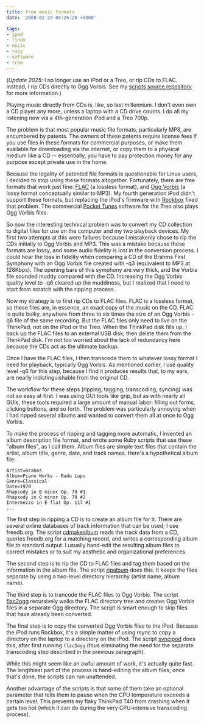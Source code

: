 ```yaml
---
title: Free music formats
date: '2008-02-23 05:26:28 +0000'

tags:
- ipod
- linux
- music
- ruby
- software
- treo
---
```


(*Update 2025*: I no longer use an iPod or a Treo, or rip CDs to FLAC.
Instead, I rip CDs directly to Ogg Vorbis.  See my
[scripts source repository](/fossil/home/marka/fossils/scripts/doc/trunk/README.md)
for more information.)

Playing music directly from CDs is, like, *so* last millennium.  I
don't even own a CD player any more, unless a laptop with a CD drive
counts.  I do all my listening now via a 4th-generation iPod and a
Treo 700p.

The problem is that most popular music file formats, particularly MP3,
are encumbered by patents.  The owners of these patents require
license fees if you use files in these formats for commercial
purposes, or make them available for downloading via the internet, or
copy them to a physical medium like a CD -- essentially, you have to
pay protection money for any purpose except private use in the home.

Because the legality of patented file formats is questionable for
Linux users, I decided to stop using these formats altogether.
Fortunately, there are free formats that work just fine:
[FLAC](https://github.com/xiph/flac) (a lossless format), and
[Ogg Vorbis](https://github.com/xiph/vorbis) (a lossy format conceptually similar
to MP3).  My fourth generation iPod didn't support these formats, but
replacing the iPod's firmware with [Rockbox](http://www.rockbox.org/)
fixed that problem.  The commercial [Pocket Tunes](http://www.pocket-tunes.com/) software for the Treo also plays
Ogg Vorbis files.

So now the interesting technical problem was to convert my CD
collection to digital files for use on the computer and my two
playback devices.  My first two attempts at this were failures because
I mistakenly chose to rip the CDs initially to Ogg Vorbis and MP3.
This was a mistake because these formats are lossy, and some audio
fidelity is lost in the conversion process.  I could hear the loss in
fidelity when comparing a CD of the Brahms First Symphony with an Ogg
Vorbis file created with -q3 (equivalent to MP3 at 128Kbps).  The
opening bars of this symphony are very thick, and the Vorbis file
sounded muddy compared with the CD.  Increasing the Ogg Vorbis quality
level to -q6 cleared up the muddiness, but I realized that I need to
start from scratch with the ripping process. 

Now my strategy is to first rip CDs to FLAC files.  FLAC is a lossless
format, so these files are, in essence, an exact copy of the music on
the CD.  FLAC is quite bulky, anywhere from three to six times the
size of an Ogg Vorbis -q6 file of the same recording.  But the FLAC
files only need to live on the ThinkPad, not on the iPod or the Treo.
When the ThinkPad disk fills up, I back up the FLAC files to an
external USB disk, then delete them from the ThinkPad disk.  I'm not
too worried about the lack of redundancy here because the CDs act as
the ultimate backup.

Once I have the FLAC files, I then transcode them to whatever lossy
format I need for playback, typically Ogg Vorbis.  As mentioned
earlier, I use quality level -q6 for this step, because I find it
produces results that, to my ears, are nearly indistinguishable from
the original CD.

The workflow for these steps (ripping, tagging, transcoding, syncing)
was not so easy at first.  I was using GUI tools like grip, but as
with nearly all GUIs, these tools required a large amount of manual
labor: filling out forms, clicking buttons, and so forth.  The problem
was particularly annoying when I had ripped several albums and wanted
to convert them all at once to Ogg Vorbis.

To make the process of ripping and tagging more automatic, I invented
an album description file format, and wrote some Ruby scripts that use
these "album files", as I call them.  Album files are simple text
files that contain the artist, album title, genre, date, and track
names.  Here's a hypothetical album file:

```
Artist=Brahms
Album=Piano Works - Radu Lupu
Genre=Classical
Date=1970
Rhapsody in B minor Op. 79 #1
Rhapsody in G minor Op. 79 #2
Intermezzo in E flat Op. 117 #1
...
```

The first step in ripping a CD is to create an album file for it.
There are several online databases of track information that can be
used; I use freedb.org.  The script
[cdmakealbum](/fossil/home/marka/fossils/scripts/file?name=cdmakealbum&ci=tip) reads the
track data from a CD, queries freedb.org for a matching record, and
writes a corresponding album file to standard output.  I usually
hand-edit the resulting album files to correct mistakes or to suit my
aesthetic and organizational preferences.

The second step is to rip the CD to FLAC files and tag them based on
the information in the album file.  The script
[ripalbum](/downloads/ripalbum) does this. It
keeps the files separate by using a two-level directory hierarchy
(artist name, album name).

The third step is to trancode the FLAC files to Ogg Vorbis. The script
[flac2ogg](/downloads/flac2ogg) recursively
walks the FLAC directory tree and creates Ogg Vorbis files in a
separate Ogg directory. The script is smart enough to skip files that
have already been converted.

The final step is to copy the converted Ogg Vorbis files to the iPod.
Because the iPod runs Rockbox, it's a simple matter of using rsync to
copy a directory on the laptop to a directory on the iPod.  The script
[syncipod](/downloads/syncipod) does this, after
first running `flac2ogg` (thus eliminating the need for the separate
transcoding step described in the previous paragraph).

While this might seem like an awful amount of work, it's actually
quite fast.  The lengthiest part of the process is hand-editing the
album files; once that's done, the scripts can run unattended.

Another advantage of the scripts is that some of them take an optional
parameter that tells them to pause when the CPU temperature exceeds a
certain level.  This prevents my flaky ThinkPad T40 from crashing when
it gets too hot (which it can do during the very CPU-intensive
transcoding process).
